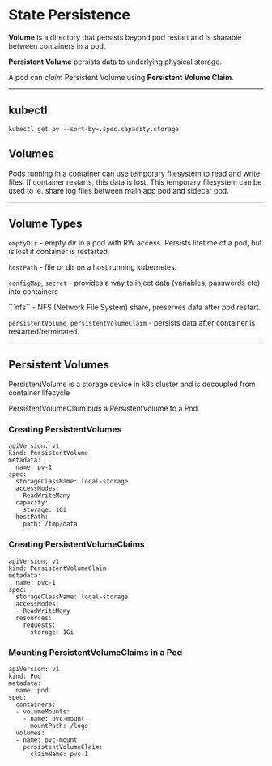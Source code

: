 # State Persistence

<strong>Volume</strong> is a directory that persists beyond pod restart and is sharable between containers in a pod.

<strong>Persistent Volume</strong> persists data to underlying physical storage.

A pod can <i>claim</i> Persistent Volume using <strong>Persistent Volume Claim</strong>.

<hr>

## kubectl 

```kubectl get pv --sort-by=.spec.capacity.storage```

## Volumes

Pods running in a container can use temporary filesystem to read and write files. If container restarts, this data is lost. This temporary filesystem can be used to ie. share log files between main app pod and sidecar pod.

<hr>

## Volume Types

```emptyDir``` - empty dir in a pod with RW access. Persists lifetime of a pod, but is lost if container is restarted.

```hostPath``` - file or dir on a host running kubernetes.

```configMap```, ```secret``` - provides a way to inject data (variables, passwords etc) into containers

```nfs`` - NFS (Network File System) share, preserves data after pod restart.

```persistentVolume```, ```persistentVolumeClaim``` - persists data after container is restarted/terminated.

<hr>

## Persistent Volumes

PersistentVolume is a storage device in k8s cluster and is decoupled from container lifecycle

PersistentVolumeClaim bids a PersistentVolume to a Pod.

### Creating PersistentVolumes
```
apiVersion: v1
kind: PersistentVolume
metadata:
  name: pv-1
spec:
  storageClassName: local-storage
  accessModes:
  - ReadWriteMany
  capacity:
    storage: 1Gi
  hostPath:
    path: /tmp/data
```

### Creating PersistentVolumeClaims
```
apiVersion: v1
kind: PersistentVolumeClaim
metadata:
  name: pvc-1
spec:
  storageClassName: local-storage
  accessModes:
  - ReadWriteMany
  resources:
    requests:
      storage: 1Gi
```
### Mounting PersistentVolumeClaims in a Pod
```
apiVersion: v1
kind: Pod
metadata:
  name: pod
spec:
  containers:
  - volumeMounts:
    - name: pvc-mount
      mountPath: /logs
  volumes:
  - name: pvc-mount
    persistentVolumeClaim:
      claimName: pvc-1
```